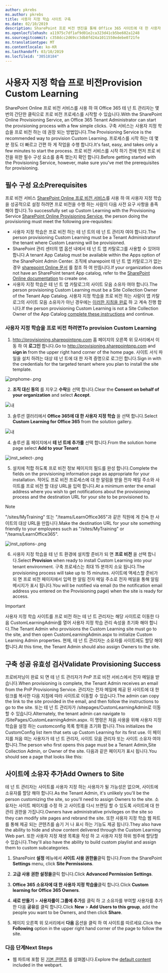 ```yaml
---
author: pkrebs
ms.author: pkrebs
title: 사용자 지정 학습 사이트 구축
ms.date: 02/10/2019
description: SharePoint 프로 비전 엔진을 통해 Office 365 사이트에 대 한 사용자 지정 학습 프로 비전
ms.openlocfilehash: a11975c7df1af9d01e2ca323d41cb5be602a1248
ms.sourcegitcommit: c358dcc2d69cc3db8fd24a1011550edebe0721fe
ms.translationtype: MT
ms.contentlocale: ko-KR
ms.lasthandoff: 03/10/2019
ms.locfileid: "30518184"
---
```

# <a name="provision-custom-learning"></a><span data-ttu-id="6549c-103">사용자 지정 학습 프로 비전</span><span class="sxs-lookup"><span data-stu-id="6549c-103">Provision Custom Learning</span></span>

<span data-ttu-id="6549c-104">SharePoint Online 프로 비전 서비스를 사용 하 여 Office 365 테 넌 트 관리자는 몇 번의 간단한 클릭으로 프로 비전 프로세스를 시작할 수 있습니다.</span><span class="sxs-lookup"><span data-stu-id="6549c-104">With the SharePoint Online Provisioning Service, an Office 365 Tenant Administrator can start the provisioning process with a few simple clicks.</span></span> <span data-ttu-id="6549c-105">구축 서비스는 사용자 지정 학습을 프로 비전 하는 데 권장 되는 방법입니다.</span><span class="sxs-lookup"><span data-stu-id="6549c-105">The Provisioning Service is the recommended way to provision Custom Learning.</span></span> <span data-ttu-id="6549c-106">프로세스를 시작 하는 데 몇 분 정도 더 빠르고 간편 하 게 작업을 수행 합니다.</span><span class="sxs-lookup"><span data-stu-id="6549c-106">It's fast, easy, and takes only a few minutes to start the process.</span></span> <span data-ttu-id="6549c-107">프로 비전 서비스를 시작 하기 전에 먼저 프로 비전을 위한 필수 구성 요소를 충족 했는지 확인 합니다.</span><span class="sxs-lookup"><span data-stu-id="6549c-107">Before getting started with the Provisioning Service, however, make sure you've met the prerequisites for provisioning.</span></span>

## <a name="prerequisites"></a><span data-ttu-id="6549c-108">필수 구성 요소</span><span class="sxs-lookup"><span data-stu-id="6549c-108">Prerequisites</span></span>
 
<span data-ttu-id="6549c-109">프로 비전 서비스 [SharePoint Online 프로 비전 서비스](https://provisioning.sharepointpnp.com)를 사용 하 여 사용자 지정 학습을 성공적으로 설정 하려면 프로 비전을 수행 하는 사람이 다음 사전 요구 사항을 충족 해야 합니다.</span><span class="sxs-lookup"><span data-stu-id="6549c-109">To successfully set up Custom Learning with the Provisioning Service [SharePoint Online Provisioning Service](https://provisioning.sharepointpnp.com), the person doing the provisioning must meet the following pre-requisites:</span></span> 
 
- <span data-ttu-id="6549c-110">사용자 지정 학습은 프로 비전 하는 테 넌 트의 테 넌 트 관리자 여야 합니다.</span><span class="sxs-lookup"><span data-stu-id="6549c-110">The person provisioning Custom Learning must be a Tenant Administratorof the tenant where Custom Learning will be provisioned.</span></span>  
- <span data-ttu-id="6549c-111">SharePoint 관리 센터의 앱 옵션 내에서 테 넌 트 앱 카탈로그를 사용할 수 있어야 합니다.</span><span class="sxs-lookup"><span data-stu-id="6549c-111">A tenant App Catalog must be available within the Apps option of the SharePoint Admin Center.</span></span> <span data-ttu-id="6549c-112">조직에 sharepoint 테 넌 트 앱 카탈로그가 없는 경우 [sharepoint Online 문서](https://docs.microsoft.com/en-us/sharepoint/use-app-catalog) 를 참조 하 여 만듭니다.</span><span class="sxs-lookup"><span data-stu-id="6549c-112">If your organization does not have an SharePoint tenant App catalog, refer to the [SharePoint Online documentation](https://docs.microsoft.com/en-us/sharepoint/use-app-catalog) to create one.</span></span>  
- <span data-ttu-id="6549c-113">사용자 지정 학습은 테 넌 트 앱 카탈로그의 사이트 모음 소유자 여야 합니다.</span><span class="sxs-lookup"><span data-stu-id="6549c-113">The person provisioning Custom Learning must be a Site Collection Owner of the Tenant App Catalog.</span></span> <span data-ttu-id="6549c-114">사용자 지정 학습을 프로 비전 하는 사람이 앱 카탈로그의 사이트 모음 소유자가 아닌 경우에는 [이러한 지침을 완료](addappadmin.md) 하 고 계속 진행 합니다.</span><span class="sxs-lookup"><span data-stu-id="6549c-114">If the person provisioning Custom Learning is not a Site Collection Owner of the App Catalog [complete these instructions](addappadmin.md) and continue.</span></span> 

### <a name="to-provision-custom-learning"></a><span data-ttu-id="6549c-115">사용자 지정 학습을 프로 비전 하려면</span><span class="sxs-lookup"><span data-stu-id="6549c-115">To provision Custom Learning</span></span>

1. <span data-ttu-id="6549c-116">http://provisioning.sharepointpnp.com 홈 페이지의 오른쪽 위 모서리에서 이동 하 여 **로그인** 합니다.</span><span class="sxs-lookup"><span data-stu-id="6549c-116">Go to http://provisioning.sharepointpnp.com and **sign in** from the upper right hand corner of the home page.</span></span>  <span data-ttu-id="6549c-117">사이트 서식 파일을 설치 하려는 대상 테 넌 트에 대 한 자격 증명으로 로그인 합니다.</span><span class="sxs-lookup"><span data-stu-id="6549c-117">Sign in with the  credentials for the targeted tenant where you plan to install the site template.</span></span>

![pnphome-.png](media/inst_signin.png)

2. <span data-ttu-id="6549c-119">**조직 대신 동의** 를 지우고 **수락**을 선택 합니다.</span><span class="sxs-lookup"><span data-stu-id="6549c-119">Clear the **Consent on behalf of your organization** and select **Accept**.</span></span>

![내](media/inst_perms.png)

3. <span data-ttu-id="6549c-121">솔루션 갤러리에서 **Office 365에 대 한 사용자 지정 학습** 을 선택 합니다.</span><span class="sxs-lookup"><span data-stu-id="6549c-121">Select **Custom Learning for Office 365** from the solution gallery.</span></span>

![내](media/inst_select.png)

4. <span data-ttu-id="6549c-123">솔루션 홈 페이지에서 **테 넌 트에 추가를** 선택 합니다.</span><span class="sxs-lookup"><span data-stu-id="6549c-123">From the solution home page select **Add to your Tenant**</span></span>

![inst_select-.png](media/inst_add.png)

5. <span data-ttu-id="6549c-125">설치에 적합 하도록 프로 비전 정보 페이지의 필드를 완성 합니다.</span><span class="sxs-lookup"><span data-stu-id="6549c-125">Complete the fields on the provisioning information page as appropriate for your installation.</span></span> <span data-ttu-id="6549c-126">적어도 프로 비전 프로세스에 대 한 알림을 받을 전자 메일 주소와 사이트를 프로 비전 할 대상 URL을 입력 합니다.</span><span class="sxs-lookup"><span data-stu-id="6549c-126">At a minimum enter the email address where you wish to get notifications about the provisioning process and the destination URL for your site to be provisioned to.</span></span>  
> [!NOTE]
> <span data-ttu-id="6549c-127">"/sites/MyTraining" 또는 "/teams/LearnOffice365"과 같은 직원에 게 친숙 한 사이트의 대상 URL을 만듭니다.</span><span class="sxs-lookup"><span data-stu-id="6549c-127">Make the destination URL for your site something friendly to your employees such as "/sites/MyTraining" or "/teams/LearnOffice365".</span></span>

![inst_options-.png](media/inst_options.png)

6. <span data-ttu-id="6549c-129">사용자 지정 학습을 테 넌 트 환경에 설치할 준비가 되 면 **프로 비전** 을 선택 합니다.</span><span class="sxs-lookup"><span data-stu-id="6549c-129">Select **Provision** when ready to install Custom Learning into your tenant environment.</span></span>  <span data-ttu-id="6549c-130">구축 프로세스는 최대 15 분까지 소요 됩니다.</span><span class="sxs-lookup"><span data-stu-id="6549c-130">The provisioning process will take up to 15 minutes.</span></span> <span data-ttu-id="6549c-131">사이트에 액세스할 준비가 되 면 프로 비전 페이지에서 입력 한 알림 전자 메일 주소로 전자 메일을 통해 알림 메시지가 표시 됩니다.</span><span class="sxs-lookup"><span data-stu-id="6549c-131">You will be notified via email (to the notification email address you entered on the Provisioning page) when the site is ready for access.</span></span> 

> [!IMPORTANT]
> <span data-ttu-id="6549c-132">사용자 지정 학습 사이트를 프로 비전 하는 테 넌 트 관리자는 해당 사이트로 이동한 다음 CustomLearningAdmin를 열어 사용자 지정 학습 관리 속성을 초기화 해야 합니다.</span><span class="sxs-lookup"><span data-stu-id="6549c-132">The Tenant Admin who provisions the Custom Learning site must go to the site, and then open CustomLearningAdmin.aspx to initialize Custom Learning Admin properties.</span></span> <span data-ttu-id="6549c-133">현재, 테 넌 트 관리자는 소유자를 사이트에도 할당 해야 합니다.</span><span class="sxs-lookup"><span data-stu-id="6549c-133">At this time, the Tenant Admin should also assign Owners to the site.</span></span> 

## <a name="validate-provisioning-success"></a><span data-ttu-id="6549c-134">구축 성공 유효성 검사</span><span class="sxs-lookup"><span data-stu-id="6549c-134">Validate Provisioning Success</span></span>

<span data-ttu-id="6549c-135">프로비저닝이 완료 되 면 테 넌 트 관리자가 PnP 프로 비전 서비스에서 전자 메일을 받습니다.</span><span class="sxs-lookup"><span data-stu-id="6549c-135">When provisioning is complete, the Tenant Admin receives an email from the PnP Provisioning Service.</span></span> <span data-ttu-id="6549c-136">관리자는 전자 메일에 제공 된 사이트에 대 한 링크를 복사한 다음 지침에 따라 사이트로 이동할 수 있습니다.</span><span class="sxs-lookup"><span data-stu-id="6549c-136">The admin can copy the link to the site provided in the email, and then follow the instructions to go to the site.</span></span> <span data-ttu-id="6549c-137">또는 테 넌 트 관리자가 <YOUR-SITE-COLLECTION-URL>/sitepages/CustomLearningAdmin로 이동할 수 있습니다.</span><span class="sxs-lookup"><span data-stu-id="6549c-137">Alternately, the tenant admin can navigate to <YOUR-SITE-COLLECTION-URL>/SitePages/CustomLearningAdmin.aspx.</span></span> <span data-ttu-id="6549c-138">이 명령은 처음 사용을 위해 사용자 지정 학습을 설정 하는 customconfig 목록 항목을 초기화 합니다.</span><span class="sxs-lookup"><span data-stu-id="6549c-138">This initializes the CustomConfig list item that sets up Custom Learning for its first use.</span></span> <span data-ttu-id="6549c-139">이 페이지를 처음 여는 사용자가 테 넌 트 관리자, 사이트 모음 관리자 또는 사이트 소유자 여야 합니다.</span><span class="sxs-lookup"><span data-stu-id="6549c-139">The person who first opens this page must be a Tenant Admin,Site Collection Admin, or Owner of the site.</span></span> <span data-ttu-id="6549c-140">다음과 같은 페이지가 표시 됩니다.</span><span class="sxs-lookup"><span data-stu-id="6549c-140">You should see a page that looks like this:</span></span> 

## <a name="add-owners-to-site"></a><span data-ttu-id="6549c-141">사이트에 소유자 추가</span><span class="sxs-lookup"><span data-stu-id="6549c-141">Add Owners to Site</span></span>
<span data-ttu-id="6549c-142">테 넌 트 관리자는 사이트를 사용자 지정 하는 사용자가 될 가능성은 없으며, 사이트에 소유자를 할당 해야 합니다.</span><span class="sxs-lookup"><span data-stu-id="6549c-142">As the Tenant Admin, it's unlikely you'll be the person customizing the site, so you'll need to assign Owners to the site.</span></span> <span data-ttu-id="6549c-143">소유자는 사이트 페이지를 수정 하 고 사이트를 다시 브랜딩 할 수 있도록 사이트에 대 한 관리 권한을 가집니다.</span><span class="sxs-lookup"><span data-stu-id="6549c-143">Owners have administrative privileges on the site so they can modify site pages and rebrand the site.</span></span> <span data-ttu-id="6549c-144">또한 사용자 지정 학습 웹 파트를 통해 제공 되는 콘텐츠를 숨기 거 나 표시 하는 기능도 제공 됩니다.</span><span class="sxs-lookup"><span data-stu-id="6549c-144">They also have the ability to hide and show content delivered through the Custom Learning Web part.</span></span> <span data-ttu-id="6549c-145">또한 사용자 지정 재생 목록을 작성 하 고 사용자 지정 하위 범주에 할당할 수 있습니다.</span><span class="sxs-lookup"><span data-stu-id="6549c-145">They'll also have the ability to build custom playlist and assign them to custom subcategories.</span></span>  

1. <span data-ttu-id="6549c-146">SharePoint **설정** 메뉴에서 **사이트 사용 권한을**클릭 합니다.</span><span class="sxs-lookup"><span data-stu-id="6549c-146">From the SharePoint **Settings** menu, click **Site Permissions**.</span></span>
2. <span data-ttu-id="6549c-147">**고급 사용 권한 설정을**클릭 합니다.</span><span class="sxs-lookup"><span data-stu-id="6549c-147">Click **Advanced Permission Settings**.</span></span>
3. <span data-ttu-id="6549c-148">**Office 365 소유자에 대 한 사용자 지정 학습을**클릭 합니다.</span><span class="sxs-lookup"><span data-stu-id="6549c-148">Click **Custom learning for Office 365 Owners**.</span></span>
4. <span data-ttu-id="6549c-149">**새로 만들기** > **사용자를이 그룹에 추가**를 클릭 하 고 소유자를 부여할 사용자를 추가한 다음 **공유**를 클릭 합니다.</span><span class="sxs-lookup"><span data-stu-id="6549c-149">Click **New** > **Add Users to this group**, add the people you want to be Owners, and then click **Share**.</span></span>

8. <span data-ttu-id="6549c-150">페이지 오른쪽 위 모서리에서 **다음** 옵션을 클릭 하 여 사이트를 따르세요.</span><span class="sxs-lookup"><span data-stu-id="6549c-150">Click the **Following** option in the upper right hand corner of the page to follow the site.</span></span>  

### <a name="next-steps"></a><span data-ttu-id="6549c-151">다음 단계</span><span class="sxs-lookup"><span data-stu-id="6549c-151">Next Steps</span></span>
- <span data-ttu-id="6549c-152">웹 파트에 포함 된 [기본 콘텐츠](sitecontent.md) 를 살펴봅니다.</span><span class="sxs-lookup"><span data-stu-id="6549c-152">Explore the [default content](sitecontent.md) included in the webpart.</span></span>
